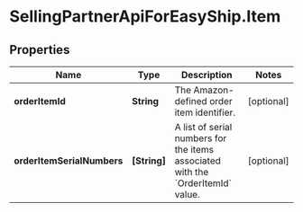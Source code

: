 # SellingPartnerApiForEasyShip.Item

## Properties

Name | Type | Description | Notes
------------ | ------------- | ------------- | -------------
**orderItemId** | **String** | The Amazon-defined order item identifier. | [optional] 
**orderItemSerialNumbers** | **[String]** | A list of serial numbers for the items associated with the &#x60;OrderItemId&#x60; value. | [optional] 


